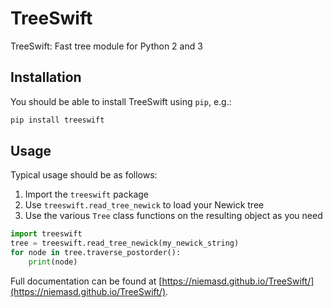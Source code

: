 # TreeSwift
TreeSwift: Fast tree module for Python 2 and 3

## Installation
You should be able to install TreeSwift using `pip`, e.g.:

```bash
pip install treeswift
```

## Usage
Typical usage should be as follows:

1. Import the `treeswift` package
2. Use `treeswift.read_tree_newick` to load your Newick tree
3. Use the various `Tree` class functions on the resulting object as you need

```python
import treeswift
tree = treeswift.read_tree_newick(my_newick_string)
for node in tree.traverse_postorder():
    print(node)
```

Full documentation can be found at [https://niemasd.github.io/TreeSwift/](https://niemasd.github.io/TreeSwift/).
